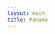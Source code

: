 ```yaml
---
layout: main
title: Panama
---
```


<link href="{{ site.baseurl }}/css/index.css" rel="stylesheet">
<script src="{{ site.baseurl }}/js/lib/d3.min.js"></script>
<script src="{{ site.baseurl }}/src/pty.js"></script>
<link href="//netdna.bootstrapcdn.com/font-awesome/4.0.3/css/font-awesome.css" rel="stylesheet">

<div class="row">
    <div class="col-md-12">
        <div id="demo"></div>
    </div>
</div>


<script>
d3.json('{{ site.baseurl }}/data/A.json', function(error, data) {

    if (error) { return error; }

    var width = parseInt(d3.select('#demo').style('width'), 10),
        height = 400;

    var chart01 = pty.chart.network()
        .width(width)
        .height(height)
        .nodeRadius(15)
        .nodeLabel(function(d) { return d.name; })
        .nodeBaseURL(function(d) { return '{{site.baseurl}}/data/' + d.id + '.json'; })
        .nodeURL(function(d) { return '{{site.baseurl}}/pages/' + d.id; });

    d3.select('div#demo').data([data]).call(chart01);
});
</script>